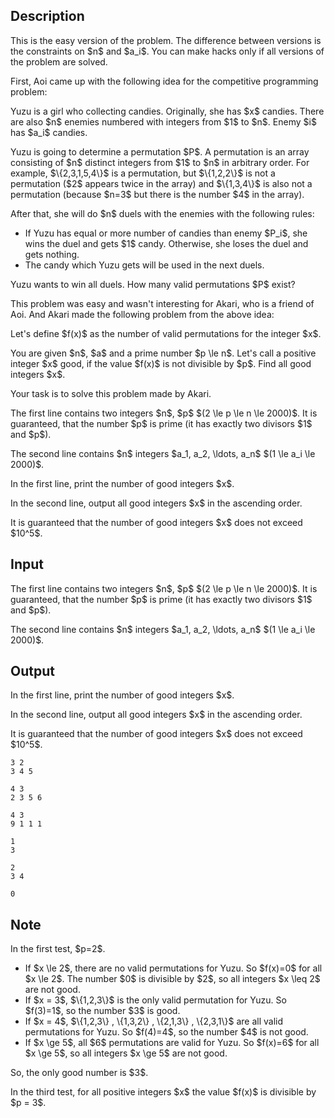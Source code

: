 ## Description

<div><p><span class="tex-font-style-bf">This is the easy version of the problem. The difference between versions is the constraints on $n$ and $a_i$. You can make hacks only if all versions of the problem are solved.</span></p><p>First, Aoi came up with the following idea for the competitive programming problem:</p><p>Yuzu is a girl who collecting candies. Originally, she has $x$ candies. There are also $n$ enemies numbered with integers from $1$ to $n$. Enemy $i$ has $a_i$ candies.</p><p>Yuzu is going to determine a permutation $P$. A permutation is an array consisting of $n$ distinct integers from $1$ to $n$ in arbitrary order. For example, $\{2,3,1,5,4\}$ is a permutation, but $\{1,2,2\}$ is not a permutation ($2$ appears twice in the array) and $\{1,3,4\}$ is also not a permutation (because $n=3$ but there is the number $4$ in the array).</p><p>After that, she will do $n$ duels with the enemies with the following rules:</p><ul> <li> If Yuzu has <span class="tex-font-style-bf">equal or more</span> number of candies than enemy $P_i$, she wins the duel and <span class="tex-font-style-bf">gets $1$ candy</span>. Otherwise, she loses the duel and gets nothing. </li><li> The candy which Yuzu gets will be used in the next duels. </li></ul><p>Yuzu wants to <span class="tex-font-style-bf">win all duels</span>. How many valid permutations $P$ exist?</p><p>This problem was easy and wasn't interesting for Akari, who is a friend of Aoi. And Akari made the following problem from the above idea:</p><p>Let's define $f(x)$ as the number of valid permutations for the integer $x$.</p><p>You are given $n$, $a$ and <span class="tex-font-style-bf">a prime number</span> $p \le n$. Let's call a positive integer $x$ <span class="tex-font-style-bf">good</span>, if the value $f(x)$ is <span class="tex-font-style-bf">not</span> divisible by $p$. Find <span class="tex-font-style-bf">all</span> good integers $x$.</p><p>Your task is to solve this problem made by Akari.</p></div><div class="input-specification"><p>The first line contains two integers $n$, $p$ $(2 \le p \le n \le 2000)$. It is guaranteed, that the number $p$ is prime (it has exactly two divisors $1$ and $p$).</p><p>The second line contains $n$ integers $a_1, a_2, \ldots, a_n$ $(1 \le a_i \le 2000)$.</p></div><div class="output-specification"><p>In the first line, print the number of good integers $x$.</p><p>In the second line, output all good integers $x$ <span class="tex-font-style-bf">in the ascending order</span>.</p><p>It is guaranteed that the number of good integers $x$ does not exceed $10^5$.</p></div>

## Input

<p>The first line contains two integers $n$, $p$ $(2 \le p \le n \le 2000)$. It is guaranteed, that the number $p$ is prime (it has exactly two divisors $1$ and $p$).</p><p>The second line contains $n$ integers $a_1, a_2, \ldots, a_n$ $(1 \le a_i \le 2000)$.</p>

## Output

<p>In the first line, print the number of good integers $x$.</p><p>In the second line, output all good integers $x$ <span class="tex-font-style-bf">in the ascending order</span>.</p><p>It is guaranteed that the number of good integers $x$ does not exceed $10^5$.</p>





```input1
3 2
3 4 5
```




```input2
4 3
2 3 5 6
```




```input3
4 3
9 1 1 1
```




```output1
1
3
```




```output2
2
3 4
```




```output3
0
```



## Note

<p>In the first test, $p=2$.</p><ul> <li> If $x \le 2$, there are no valid permutations for Yuzu. So $f(x)=0$ for all $x \le 2$. The number $0$ is divisible by $2$, so all integers $x \leq 2$ are not good. </li><li> If $x = 3$, $\{1,2,3\}$ is the only valid permutation for Yuzu. So $f(3)=1$, so the number $3$ is good. </li><li> If $x = 4$, $\{1,2,3\} , \{1,3,2\} , \{2,1,3\} , \{2,3,1\}$ are all valid permutations for Yuzu. So $f(4)=4$, so the number $4$ is not good. </li><li> If $x \ge 5$, all $6$ permutations are valid for Yuzu. So $f(x)=6$ for all $x \ge 5$, so all integers $x \ge 5$ are not good. </li></ul><p>So, the only good number is $3$.</p><p>In the third test, for all positive integers $x$ the value $f(x)$ is divisible by $p = 3$.</p>
